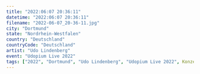 ```yaml
---
title: "2022:06:07 20:36:11"
datetime: "2022:06:07 20:36:11"
filename: "2022-06-07_20-36-11.jpg"
city: "Dortmund"
state: "Nordrhein-Westfalen"
country: "Deutschland"
countryCode: "Deutschland"
artist: "Udo Lindenberg"
event: "Udopium Live 2022"
tags: ["2022", "Dortmund", "Udo Lindenberg", "Udopium Live 2022", Konzert, "Deutschland"]
---
```

